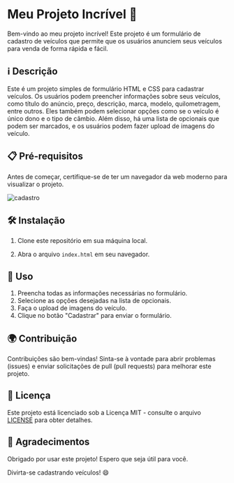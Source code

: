 # Meu Projeto Incrível 🚀

Bem-vindo ao meu projeto incrível! Este projeto é um formulário de cadastro de veículos que permite que os usuários anunciem seus veículos para venda de forma rápida e fácil.

## ℹ️ Descrição

Este é um projeto simples de formulário HTML e CSS para cadastrar veículos. Os usuários podem preencher informações sobre seus veículos, como título do anúncio, preço, descrição, marca, modelo, quilometragem, entre outros. Eles também podem selecionar opções como se o veículo é único dono e o tipo de câmbio. Além disso, há uma lista de opcionais que podem ser marcados, e os usuários podem fazer upload de imagens do veículo.

## 📋 Pré-requisitos

Antes de começar, certifique-se de ter um navegador da web moderno para visualizar o projeto.

![cadastro](https://user-images.githubusercontent.com/102436341/228938208-d8d50907-555e-4cf8-9c2d-dcccff49a161.png)

## 🛠️ Instalação

1. Clone este repositório em sua máquina local.

2. Abra o arquivo `index.html` em seu navegador.

## 🚀 Uso

1. Preencha todas as informações necessárias no formulário.
2. Selecione as opções desejadas na lista de opcionais.
3. Faça o upload de imagens do veículo.
4. Clique no botão "Cadastrar" para enviar o formulário.

## 🌍 Contribuição

Contribuições são bem-vindas! Sinta-se à vontade para abrir problemas (issues) e enviar solicitações de pull (pull requests) para melhorar este projeto.

## 📃 Licença

Este projeto está licenciado sob a Licença MIT - consulte o arquivo [LICENSE](MIT) para obter detalhes.

## 🙌 Agradecimentos

Obrigado por usar este projeto! Espero que seja útil para você.

Divirta-se cadastrando veículos! 😄
